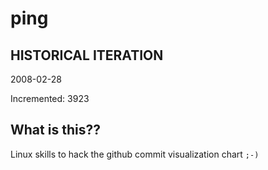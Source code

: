 # ping

## HISTORICAL ITERATION
2008-02-28

Incremented: 3923

## What is this?? 
Linux skills to hack the github commit visualization chart `;-)`
